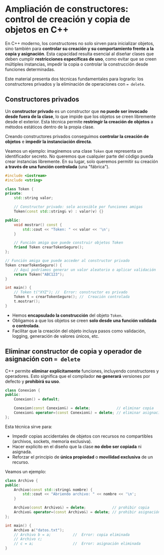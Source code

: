 # Ampliación de constructores: control de creación y copia de objetos en C++

En C++ moderno, los constructores no solo sirven para inicializar objetos, sino también para **controlar su creación y su comportamiento frente a la copia y asignación**. Esta capacidad resulta esencial al diseñar clases que deben cumplir **restricciones específicas de uso**, como evitar que se creen múltiples instancias, impedir la copia o controlar la construcción desde funciones determinadas.

Este material presenta dos técnicas fundamentales para lograrlo: los constructores privados y la eliminación de operaciones con `= delete`.

## Constructores privados

Un **constructor privado** es un constructor que **no puede ser invocado desde fuera de la clase**, lo que impide que los objetos se creen libremente desde el exterior. Esta técnica permite **restringir la creación de objetos** a métodos estáticos dentro de la propia clase.

Creando constructores privados conseguimos **controlar la creación de objetos** e **impedir la instanciación directa**.

Veamos un ejemplo: imaginemos una clase `Token` que representa un identificador secreto. No queremos que cualquier parte del código pueda crear instancias libremente. En su lugar, solo queremos permitir su creación **a través de una función controlada** (una "fábrica").


```cpp
#include <iostream>
#include <string>

class Token {
private:
    std::string valor;

    // Constructor privado: solo accesible por funciones amigas
    Token(const std::string& v) : valor(v) {}

public:
    void mostrar() const {
        std::cout << "Token: " << valor << '\n';
    }

    // Función amiga que puede construir objetos Token
    friend Token crearTokenSeguro();
};

// Función amiga que puede acceder al constructor privado
Token crearTokenSeguro() {
    // Aquí podríamos generar un valor aleatorio o aplicar validación
    return Token("ABC123");
}

int main() {
    // Token t("XYZ"); //  Error: constructor es privado
    Token t = crearTokenSeguro(); //  Creación controlada
    t.mostrar();
}
```

* Hemos **encapsulado la construcción** del objeto `Token`.
* Obligamos a que los objetos se creen **solo desde una función validada o controlada**.
* Facilitar que la creación del objeto incluya pasos como validación, logging, generación de valores únicos, etc.

##  Eliminar constructor de copia y operador de asignación con `= delete`


C++ permite **eliminar explícitamente** funciones, incluyendo constructores y operadores. Esto significa que el compilador **no generará** versiones por defecto y **prohibirá su uso**.

```cpp
class Conexion {
public:
    Conexion() = default;

    Conexion(const Conexion&) = delete;            // eliminar copia
    Conexion& operator=(const Conexion&) = delete; // eliminar asignación
};
```

Esta técnica sirve para:

* Impedir copias accidentales de objetos con recursos no compartibles (archivos, sockets, memoria exclusiva).
* Hacer explícito en el diseño que la clase **no debe ser copiada** ni asignada.
* Reforzar el principio de **única propiedad** o **movilidad exclusiva** de un recurso.

Veamos un ejemplo:

```cpp
class Archivo {
public:
    Archivo(const std::string& nombre) {
        std::cout << "Abriendo archivo: " << nombre << '\n';
    }

    Archivo(const Archivo&) = delete;            // prohibir copia
    Archivo& operator=(const Archivo&) = delete; // prohibir asignación
};

int main() {
    Archivo a("datos.txt");
    // Archivo b = a;          //  Error: copia eliminada
    // Archivo c;
    // c = a;                  //  Error: asignación eliminada
}
```

